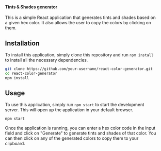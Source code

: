 #### Tints & Shades generator

This is a simple React application that generates tints and shades based on a given hex color. It also allows the user to copy the colors by clicking on them.

## Installation

To install this application, simply clone this repository and run `npm install` to install all the necessary dependencies.

```bash
git clone https://github.com/your-username/react-color-generator.git
cd react-color-generator
npm install
```

## Usage

To use this application, simply run `npm start` to start the development server. This will open up the application in your default browser.

```bash
npm start
```

Once the application is running, you can enter a hex color code in the input field and click on "Generate" to generate tints and shades of that color. You can then click on any of the generated colors to copy them to your clipboard.
